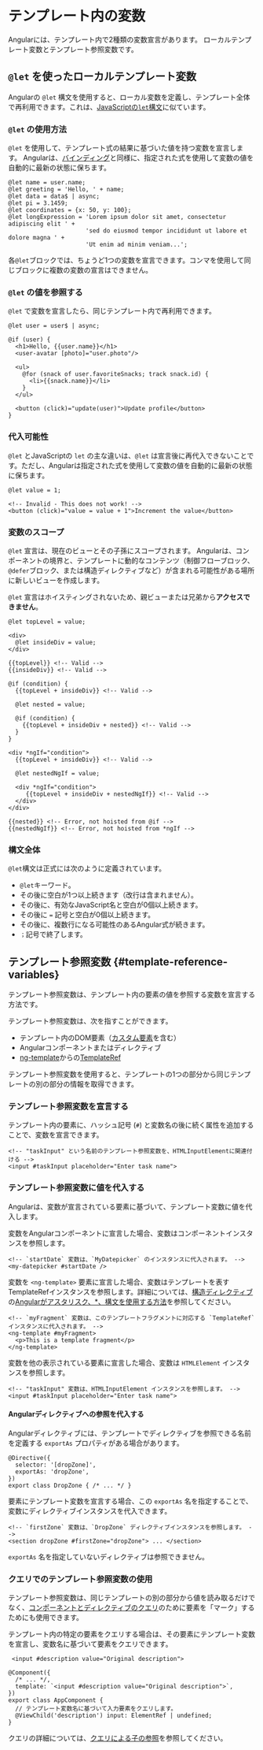 # テンプレート内の変数

Angularには、テンプレート内で2種類の変数宣言があります。 ローカルテンプレート変数とテンプレート参照変数です。

## `@let` を使ったローカルテンプレート変数

Angularの `@let` 構文を使用すると、ローカル変数を定義し、テンプレート全体で再利用できます。これは、[JavaScriptの`let`構文](https://developer.mozilla.org/en-US/docs/Web/JavaScript/Reference/Statements/let)に似ています。

### `@let` の使用方法

`@let` を使用して、テンプレート式の結果に基づいた値を持つ変数を宣言します。 Angularは、[バインディング](./bindings)と同様に、指定された式を使用して変数の値を自動的に最新の状態に保ちます。

```angular-html
@let name = user.name;
@let greeting = 'Hello, ' + name;
@let data = data$ | async;
@let pi = 3.1459;
@let coordinates = {x: 50, y: 100};
@let longExpression = 'Lorem ipsum dolor sit amet, consectetur adipiscing elit ' +
                      'sed do eiusmod tempor incididunt ut labore et dolore magna ' +
                      'Ut enim ad minim veniam...';
```

各`@let`ブロックでは、ちょうど1つの変数を宣言できます。コンマを使用して同じブロックに複数の変数の宣言はできません。

### `@let` の値を参照する

`@let` で変数を宣言したら、同じテンプレート内で再利用できます。

```angular-html
@let user = user$ | async;

@if (user) {
  <h1>Hello, {{user.name}}</h1>
  <user-avatar [photo]="user.photo"/>

  <ul>
    @for (snack of user.favoriteSnacks; track snack.id) {
      <li>{{snack.name}}</li>
    }
  </ul>

  <button (click)="update(user)">Update profile</button>
}
```

### 代入可能性

`@let` とJavaScriptの `let` の主な違いは、`@let` は宣言後に再代入できないことです。ただし、Angularは指定された式を使用して変数の値を自動的に最新の状態に保ちます。

```angular-html
@let value = 1;

<!-- Invalid - This does not work! -->
<button (click)="value = value + 1">Increment the value</button>
```

### 変数のスコープ

`@let` 宣言は、現在のビューとその子孫にスコープされます。 Angularは、コンポーネントの境界と、テンプレートに動的なコンテンツ（制御フローブロック、`@defer`ブロック、または構造ディレクティブなど）が含まれる可能性がある場所に新しいビューを作成します。

`@let` 宣言はホイスティングされないため、親ビューまたは兄弟から**アクセスできません**。

```angular-html
@let topLevel = value;

<div>
  @let insideDiv = value;
</div>

{{topLevel}} <!-- Valid -->
{{insideDiv}} <!-- Valid -->

@if (condition) {
  {{topLevel + insideDiv}} <!-- Valid -->

  @let nested = value;

  @if (condition) {
    {{topLevel + insideDiv + nested}} <!-- Valid -->
  }
}

<div *ngIf="condition">
  {{topLevel + insideDiv}} <!-- Valid -->

  @let nestedNgIf = value;

  <div *ngIf="condition">
     {{topLevel + insideDiv + nestedNgIf}} <!-- Valid -->
  </div>
</div>

{{nested}} <!-- Error, not hoisted from @if -->
{{nestedNgIf}} <!-- Error, not hoisted from *ngIf -->
```

### 構文全体

`@let`構文は正式には次のように定義されています。

- `@let`キーワード。
- その後に空白が1つ以上続きます（改行は含まれません）。
- その後に、有効なJavaScript名と空白が0個以上続きます。
- その後に `=` 記号と空白が0個以上続きます。
- その後に、複数行になる可能性のあるAngular式が続きます。
- `；`記号で終了します。

## テンプレート参照変数 {#template-reference-variables}

テンプレート参照変数は、テンプレート内の要素の値を参照する変数を宣言する方法です。

テンプレート参照変数は、次を指すことができます。

- テンプレート内のDOM要素（[カスタム要素](https://developer.mozilla.org/en-US/docs/Web/API/Web_components/Using_custom_elements)を含む）
- Angularコンポーネントまたはディレクティブ
- [ng-template](/api/core/ng-template)からの[TemplateRef](/api/core/TemplateRef)

テンプレート参照変数を使用すると、テンプレートの1つの部分から同じテンプレートの別の部分の情報を取得できます。

### テンプレート参照変数を宣言する

テンプレート内の要素に、ハッシュ記号 (`#`) と変数名の後に続く属性を追加することで、変数を宣言できます。

```angular-html
<!-- "taskInput" という名前のテンプレート参照変数を、HTMLInputElementに関連付ける -->
<input #taskInput placeholder="Enter task name">
```

### テンプレート参照変数に値を代入する

Angularは、変数が宣言されている要素に基づいて、テンプレート変数に値を代入します。

変数をAngularコンポーネントに宣言した場合、変数はコンポーネントインスタンスを参照します。

```angular-html
<!-- `startDate` 変数は、`MyDatepicker` のインスタンスに代入されます。 -->
<my-datepicker #startDate />
```

変数を `<ng-template>` 要素に宣言した場合、変数はテンプレートを表すTemplateRefインスタンスを参照します。詳細については、[構造ディレクティブ](/guide/directives/structural-directives)の[Angularがアスタリスク、\*、構文を使用する方法](/guide/directives/structural-directives#asterisk)を参照してください。

```angular-html
<!-- `myFragment` 変数は、このテンプレートフラグメントに対応する `TemplateRef` インスタンスに代入されます。 -->
<ng-template #myFragment>
  <p>This is a template fragment</p>
</ng-template>
```

変数を他の表示されている要素に宣言した場合、変数は `HTMLElement` インスタンスを参照します。

```angular-html
<!-- "taskInput" 変数は、HTMLInputElement インスタンスを参照します。 -->
<input #taskInput placeholder="Enter task name">
```

#### Angularディレクティブへの参照を代入する

Angularディレクティブには、テンプレートでディレクティブを参照できる名前を定義する `exportAs` プロパティがある場合があります。

```angular-ts
@Directive({
  selector: '[dropZone]',
  exportAs: 'dropZone',
})
export class DropZone { /* ... */ }
```

要素にテンプレート変数を宣言する場合、この `exportAs` 名を指定することで、変数にディレクティブインスタンスを代入できます。

```angular-html
<!-- `firstZone` 変数は、`DropZone` ディレクティブインスタンスを参照します。 -->
<section dropZone #firstZone="dropZone"> ... </section>
```

`exportAs` 名を指定していないディレクティブは参照できません。

### クエリでのテンプレート参照変数の使用

テンプレート参照変数は、同じテンプレートの別の部分から値を読み取るだけでなく、[コンポーネントとディレクティブのクエリ](/guide/components/queries)のために要素を「マーク」するためにも使用できます。

テンプレート内の特定の要素をクエリする場合は、その要素にテンプレート変数を宣言し、変数名に基づいて要素をクエリできます。

```angular-html
 <input #description value="Original description">
```

```angular-ts
@Component({
  /* ... */,
  template: `<input #description value="Original description">`,
})
export class AppComponent {
  // テンプレート変数名に基づいて入力要素をクエリします。
  @ViewChild('description') input: ElementRef | undefined;
}
```

クエリの詳細については、[クエリによる子の参照](/guide/components/queries)を参照してください。
